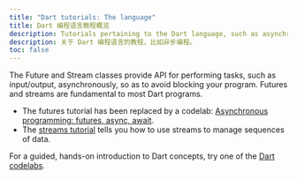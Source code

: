 ```yaml
---
title: "Dart tutorials: The language"
title: Dart 编程语言教程概览
description: Tutorials pertaining to the Dart language, such as asynchronous programming.
description: 关于 Dart 编程语言的教程，比如异步编程。
toc: false
---
```


The Future and Stream classes provide API for performing tasks,
such as input/output, asynchronously, so as to avoid blocking your
program. Futures and streams are fundamental to most Dart programs.

- The futures tutorial has been replaced by a codelab:
  [Asynchronous programming: futures, async, await](/codelabs/async-await).
- The [streams tutorial](/tutorials/language/streams)
  tells you how to use streams to manage sequences of data.

For a guided, hands-on introduction to Dart concepts,
try one of the [Dart codelabs](/codelabs).
